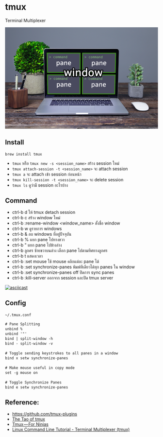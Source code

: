 # tmux

Terminal Multiplexer

![](media/tmux-components.png)

## Install

```
brew install tmux
```

- `tmux` หรือ `tmux new -s <session_name>` สร้าง session ใหม่
- `tmux attach-session -t <session_name>` จะ attach session
- `tmux a` จะ attach เข้า session ก่อนหน้า
- `tmux kill-session -t <session_name>` จะ delete session
- `tmux ls` ดูว่ามี session อะไรบ้าง

## Command

- ctrl-b d ให้ tmux detach session
- ctrl-b c สร้าง window ใหม่
- ctrl-b :rename-window <window_name> ตั้งชื่อ window
- ctrl-b w ดูรายการ windows
- ctrl-b & ลบ windows ที่อยู่ปัจจุบัน
- ctrl-b % แยก pane ไปทางขวา
- ctrl-b " แยก pane ไปข้างล่าง
- ctrl-b ลูกศร ซ้ายขวาบนล่าง เลือก pane ไปตามทิศทางลูกศร
- ctrl-b t แสดงเวลา
- ctrl-b :set mouse ใช้ mouse คลิกแต่ละ pane ได้
- ctrl-b :set synchronize-panes พิมพ์ทีเดียวได้ทุก panes ใน window
- ctrl-b :set synchronize-panes off ปิดการ sync panes
- ctrl-b :kill-server ออกจาก session และปิด tmux server 

[![asciicast](https://asciinema.org/a/246048.svg)](https://asciinema.org/a/246048)

## Config

`~/.tmux.conf`

```
# Pane Splitting
unbind %
unbind '"'
bind | split-window -h
bind - split-window -v

# Toggle sending keystrokes to all panes in a window
bind x setw synchronize-panes

# Make mouse useful in copy mode
set -g mouse on

# Toggle Synchronize Panes
bind e setw synchronize-panes

```

## Reference:
 - https://github.com/tmux-plugins
 - [The Tao of tmux](https://leanpub.com/the-tao-of-tmux/read)
 - [Tmux — For Ninjas](https://hackernoon.com/https-medium-com-aamralkar-tmux-for-ninjas-5c38a1a51dc2)
 - [Linux Command Line Tutorial - Terminal Multiplexer (tmux)](https://code.snipcademy.com/tutorials/linux-command-line/tmux)